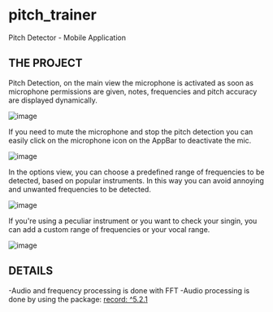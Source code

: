 # pitch_trainer

Pitch Detector - Mobile Application

## THE PROJECT
Pitch Detection, on the main view the microphone is activated as soon as microphone permissions are given, notes, frequencies and pitch accuracy are displayed dynamically.

![image](https://github.com/user-attachments/assets/4e34c23e-f6df-46fd-bf3a-0b8207497f63)

If you need to mute the microphone and stop the pitch detection you can easily click on the microphone icon on the AppBar to deactivate the mic.

![image](https://github.com/user-attachments/assets/540cc614-7327-4f0b-b7df-bd9d6d4b41a9)

In the options view, you can choose a predefined range of frequencies to be detected, based on popular instruments.
In this way you can avoid annoying and unwanted frequencies to be detected.

![image](https://github.com/user-attachments/assets/bdf39eb6-76f3-402b-b62a-294534a304f8)

If you're using a peculiar instrument or you want to check your singin, you can add a custom range of frequencies or your vocal range.

![image](https://github.com/user-attachments/assets/23578cad-cd0c-4221-a4a2-90ea06c63416)

## DETAILS
-Audio and frequency processing is done with FFT 
-Audio processing is done by using the package: [record: ^5.2.1](https://pub.dev/packages/record)




